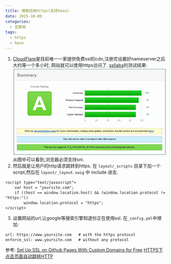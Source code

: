 ```yaml
---
title: 博客启用https(支持hexo)
date: 2015-10-09
categories:
  - 互联网
tags:
  - https
  - hexo
---
```


1. [CloudFlare](https://www.cloudflare.com/)是目前唯一一家提供免费ssl的cdn,注册完设置好nameserver之后大约等一个多小时,
网站就可以使用https访问了.
[ssllabs](https://www.ssllabs.com)的测试结果:
![](/img/56179c7581b1d.jpg "result")
从图中可以看到,浏览器必须支持sni.
2. 然后就是让用户的http请求跳转到https.
在 `layout/_scripts` 目录下加一个 script,然后在 `layout/_layout.swig` 中 include 进去.

```
<script type="text/javascript">
    var host = "yoursite.com";
    if ((host == window.location.host) && (window.location.protocol != "https:"))
        window.location.protocol = "https";
</script>
```

3. 设置网站的url,让google等搜索引擎知道你正在使用ssl.
在`_config.yml`中增加:

```
url: https://www.yoursite.com   # with the https protocol
enforce_ssl: www.yoursite.com   # without any protocol
```

参考:
[Set Up SSL on Github Pages With Custom Domains for Free](https://sheharyar.me/blog/free-ssl-for-github-pages-with-custom-domains/)
[HTTPS下点击页面自动跳转HTTP](https://github.com/iissnan/hexo-theme-next/issues/123)
